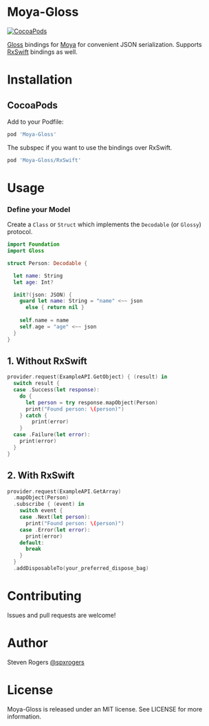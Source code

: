 Moya-Gloss
============
[![CocoaPods](https://img.shields.io/cocoapods/v/Moya-Gloss.svg)](https://github.com/spxrogers/Moya-Gloss)

[Gloss](https://github.com/hkellaway/Gloss) bindings for [Moya](https://github.com/Moya/Moya) for convenient JSON serialization.
Supports [RxSwift](https://github.com/ReactiveX/RxSwift/) bindings as well.

# Installation

## CocoaPods

Add to your Podfile:
```ruby
pod 'Moya-Gloss'
```

The subspec if you want to use the bindings over RxSwift.

```ruby
pod 'Moya-Gloss/RxSwift'
```

# Usage

### Define your Model
Create a `Class` or `Struct` which implements the `Decodable` (or `Glossy`) protocol.

```swift
import Foundation
import Gloss

struct Person: Decodable {

  let name: String
  let age: Int?

  init?(json: JSON) {
    guard let name: String = "name" <~~ json
      else { return nil }
    
    self.name = name
    self.age = "age" <~~ json
  }
}
```

## 1. Without RxSwift


```swift
provider.request(ExampleAPI.GetObject) { (result) in
  switch result {
  case .Success(let response):
    do {
      let person = try response.mapObject(Person)
      print("Found person: \(person)")
    } catch {
        print(error)
    }
  case .Failure(let error):
    print(error)
  }
}
```

## 2. With RxSwift

```swift
provider.request(ExampleAPI.GetArray)
  .mapObject(Person)
  .subscribe { (event) in
    switch event {
    case .Next(let person):
      print("Found person: \(person)")
    case .Error(let error):
      print(error)
    default:
      break
    }
  }
  .addDisposableTo(your_preferred_dispose_bag)
```

# Contributing

Issues and pull requests are welcome!

# Author

Steven Rogers [@spxrogers](https://twitter.com/spxrogers)

# License

Moya-Gloss is released under an MIT license. See LICENSE for more information.

